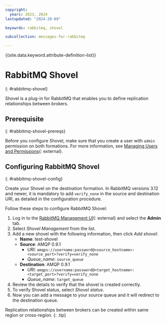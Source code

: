 ```yaml
---
copyright:
  years: 2023, 2024
lastupdated: "2024-20-09"

keyowrds: rabbitmq, shovel

subcollection: messages-for-rabbitmq

---
```


{{site.data.keyword.attribute-definition-list}}

# RabbitMQ Shovel
{: #rabbitmq-shovel}

Shovel is a plug-in for RabbitMQ that enables you to define replication relationships between brokers.

## Prerequisite
{: #rabbitmq-shovel-prereqs}

Before you configure Shovel, make sure that you create a user with `admin` permission on both formations. For more information, see [Managing Users and Permissions](/docs/messages-for-rabbitmq?topic=messages-for-rabbitmq-user-management){: external}.

## Configuring RabbitMQ Shovel
{: #rabbitmq-shovel-config}

Create your Shovel on the destination formation. In RabbitMQ versions 3.12 and newer, it is mandatory to add `verify_none` in the source and destination URI, as detailed in the configuration procedure.

Follow these steps to configure RabbitMQ Shovel:

1. Log in to the [RabbitMQ Management UI](https://www.rabbitmq.com/management.html){: external} and select the **Admin** tab.
1. Select *Shovel Management* from the list.
1. Add a new shovel with the following information, then click *Add shovel*:
   - **Name**: test-shovel
   - **Source**: AMQP 0.9.1
     - *URI*: `amqps://username:password@<source_hostname>:<source_port>?verify=verify_none`
     - *Queue_name*: `source_queue`
   - **Destination**: AMQP 0.9.1
     - *URI*: `amqps://username:password@<target_hostname>:<target_port>?verify=verify_none`
     - *Queue_name*: `target_queue`
1. Review the details to verify that the shovel is created correctly.
1. To verify Shovel status, select *Shovel status*.
1. Now you can add a message to your source queue and it will redirect to the destination queue.

Replication relationships between brokers can be created within same region or cross-region.
{: .tip}
